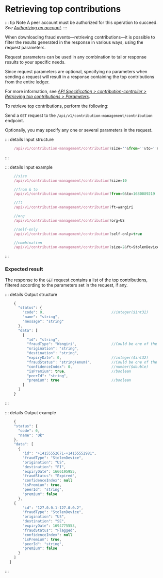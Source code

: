 # Retrieving top contributions

::: tip Note
A peer account must be authorized for this operation to succeed.
*See [Authorizing an account](Authorizing_an_account.md).*
:::

When downloading fraud events—retrieving contributions—it is possible to filter the results generated in the response in various ways, using the request parameters.

Request parameters can be used in any combination to tailor response results to your specific needs.

Since request parameters are optional, specifying no parameters when sending a request will result in a response containing the top contributions from the entire ledger.

For more information, see [*API Specification > contribution-controller > Retrieving top contributions > Parameters*](/api_docs/API_Specification/contribution-controller/Retrieving_top_contributions.md).

To retrieve top contributions, perform the following:

Send a `GET` request to the `/api/v1/contribution-management/contribution` endpoint.

Optionally, you may specify any one or several parameters in the request.

::: details Input structure

```jsx
    /api/v1/contribution-management/contribution?size=''&from=''&to=''&ft=''&org=''&self-only=''
```
:::

::: details Input example

```jsx
    //size
    /api/v1/contribution-management/contribution?size=10

    //from & to
    /api/v1/contribution-management/contribution?from=0&to=1680089219

    //ft
    /api/v1/contribution-management/contribution?ft=wangiri

    //org
    /api/v1/contribution-management/contribution?org=US

    //self-only
    /api/v1/contribution-management/contribution?self-only=true

    //combination
    /api/v1/contribution-management/contribution?size=2&ft=StolenDevice&org=US&self-only=true
```
:::

### Expected result

The response to the `GET` request contains a list of the top contributions, filtered according to the parameters set in the request, if any.

::: details Output structure

```jsx
    {
      "status": {
        "code": 0,                               //integer($int32)
        "name": "string",
        "message": "string"
      },
      "data": [
        {
          "id": "string",
          "fraudType": "Wangiri",                //Could be one of the following: Wangiri, IRSF, StolenDevice, IPFraud, SMSA2P
          "origination": "string",
          "destination": "string",
          "expiryDate": 0,                       //integer($int32)
          "fraudStatus": "string(enum)",         //Could be one of the following: Active, Expired, Flagged
          "confidenceIndex": 0,                  //number($double)
          "isPremium": true,                     //boolean
          "peerId": "string",
          "premium": true                        //boolean
        }
      ]
    }
```
:::

::: details Output example

```jsx
    {
    "status": {
      "code": 0,
      "name": "Ok"
    },
    "data": [
      {
        "id": "+14155552671-+14155552981",
        "fraudType": "StolenDevice",
        "origination": "US",
        "destination": "FI",
        "expiryDate": 1666195955,
        "fraudStatus": "Expired",
        "confidenceIndex": null
        "isPremium": true,
        "peerId": "string",
        "premium": false
      },
    {
        "id": "127.0.0.1-127.0.0.2",
        "fraudType": "StolenDevice",
        "origination": "US",
        "destination": "SE",
        "expiryDate": 1694775553,
        "fraudStatus": "Flagged",
        "confidenceIndex": null
        "isPremium": true,
        "peerId": "string",
        "premium": false
      }
    ]
  }
```
:::

